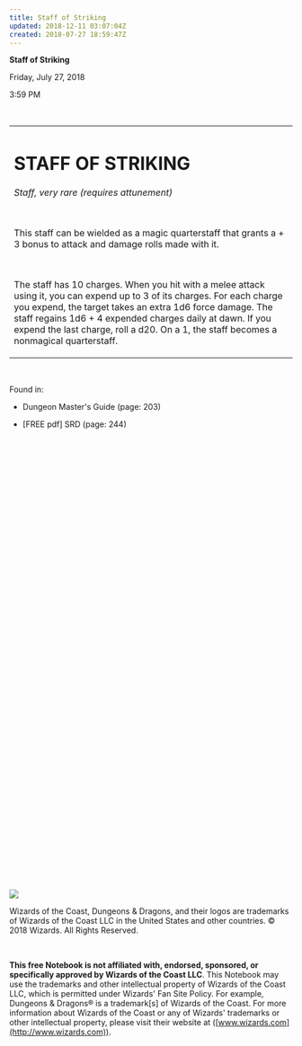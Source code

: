 ```yaml
---
title: Staff of Striking
updated: 2018-12-11 03:07:04Z
created: 2018-07-27 18:59:47Z
---
```


**Staff of Striking**

Friday, July 27, 2018

3:59 PM

 

<table><tbody><tr class="odd"><td><h1 id="staff-of-striking"><strong>STAFF OF STRIKING</strong></h1><p><em>Staff, very rare (requires attunement)</em></p><p> </p><p>This staff can be wielded as a magic quarterstaff that grants a + 3 bonus to attack and damage rolls made with it.</p><p> </p><p>The staff has 10 charges. When you hit with a melee attack using it, you can expend up to 3 of its charges. For each charge you expend, the target takes an extra 1d6 force damage. The staff regains 1d6 + 4 expended charges daily at dawn. If you expend the last charge, roll a d20. On a 1, the staff becomes a nonmagical quarterstaff.</p></td></tr></tbody></table>

 

Found in:

-   Dungeon Master's Guide (page: 203)

-   \[FREE pdf\] SRD (page: 244)

 

 

 

 

 

 

 

 

 

 

 

 

 

 

 

 

 

 

 

 

 

 

 

 

 

 

![](tmp\media\image1.png)

Wizards of the Coast, Dungeons & Dragons, and their logos are trademarks of Wizards of the Coast LLC in the United States and other countries. © 2018 Wizards. All Rights Reserved.

 

**This free Notebook is not affiliated with, endorsed, sponsored, or specifically approved by Wizards of the Coast LLC**. This Notebook may use the trademarks and other intellectual property of Wizards of the Coast LLC, which is permitted under Wizards' Fan Site Policy. For example, Dungeons & Dragons® is a trademark\[s\] of Wizards of the Coast. For more information about Wizards of the Coast or any of Wizards' trademarks or other intellectual property, please visit their website at ([www.wizards.com](http://www.wizards.com)).
